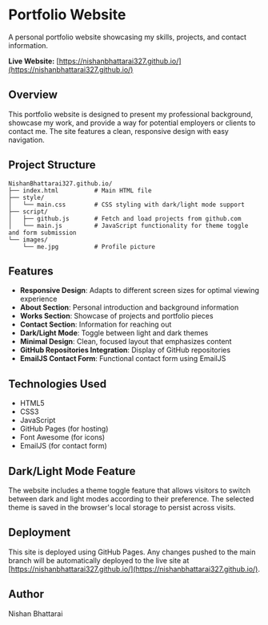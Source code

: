 # Portfolio Website

A personal portfolio website showcasing my skills, projects, and contact information.

**Live Website:** [https://nishanbhattarai327.github.io/](https://nishanbhattarai327.github.io/)

## Overview

This portfolio website is designed to present my professional background, showcase my work, and provide a way for potential employers or clients to contact me. The site features a clean, responsive design with easy navigation.

## Project Structure

```
NishanBhattarai327.github.io/
├── index.html          # Main HTML file
├── style/
│   └── main.css        # CSS styling with dark/light mode support
├── script/
│   ├── github.js       # Fetch and load projects from github.com
│   └── main.js         # JavaScript functionality for theme toggle and form submission
└── images/
    └── me.jpg          # Profile picture
```

## Features

- **Responsive Design**: Adapts to different screen sizes for optimal viewing experience
- **About Section**: Personal introduction and background information
- **Works Section**: Showcase of projects and portfolio pieces
- **Contact Section**: Information for reaching out
- **Dark/Light Mode**: Toggle between light and dark themes
- **Minimal Design**: Clean, focused layout that emphasizes content
- **GitHub Repositories Integration**: Display of GitHub repositories
- **EmailJS Contact Form**: Functional contact form using EmailJS

## Technologies Used

- HTML5
- CSS3
- JavaScript
- GitHub Pages (for hosting)
- Font Awesome (for icons)
- EmailJS (for contact form)

## Dark/Light Mode Feature

The website includes a theme toggle feature that allows visitors to switch between dark and light modes according to their preference. The selected theme is saved in the browser's local storage to persist across visits.

## Deployment

This site is deployed using GitHub Pages. Any changes pushed to the main branch will be automatically deployed to the live site at [https://nishanbhattarai327.github.io/](https://nishanbhattarai327.github.io/).

## Author

Nishan Bhattarai